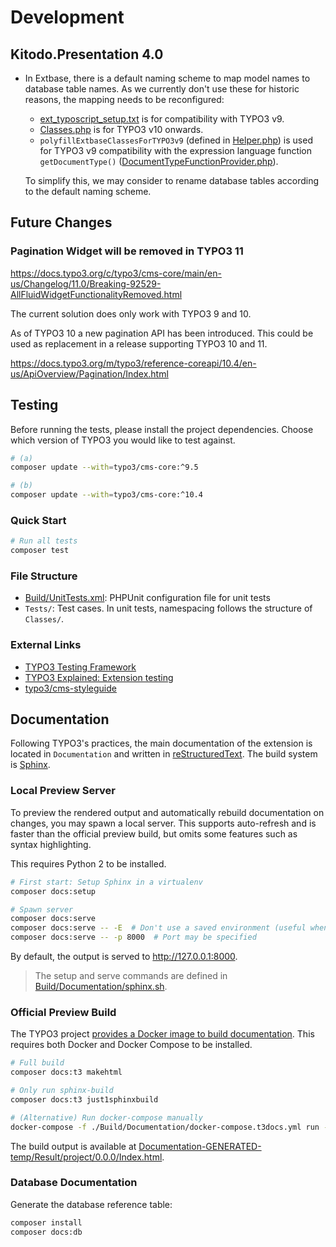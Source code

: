 # Development

## Kitodo.Presentation 4.0

- In Extbase, there is a default naming scheme to map model names to database
  table names. As we currently don't use these for historic reasons, the mapping
  needs to be reconfigured:

  - [ext_typoscript_setup.txt](ext_typoscript_setup.txt) is for compatibility
    with TYPO3 v9.
  - [Classes.php](Configuration/Extbase/Persistence/Classes.php) is for TYPO3
    v10 onwards.
  - `polyfillExtbaseClassesForTYPO3v9` (defined in [Helper.php](Classes/Common/Helper.php))
    is used for TYPO3 v9 compatibility with the expression language function
    `getDocumentType()` ([DocumentTypeFunctionProvider.php](Classes/ExpressionLanguage/DocumentTypeFunctionProvider.php)).

  To simplify this, we may consider to rename database tables according to the
  default naming scheme.


## Future Changes

### Pagination Widget will be removed in TYPO3 11

https://docs.typo3.org/c/typo3/cms-core/main/en-us/Changelog/11.0/Breaking-92529-AllFluidWidgetFunctionalityRemoved.html

The current solution does only work with TYPO3 9 and 10.

As of TYPO3 10 a new pagination API has been introduced. This could be used as replacement in a release supporting TYPO3 10 and 11.

https://docs.typo3.org/m/typo3/reference-coreapi/10.4/en-us/ApiOverview/Pagination/Index.html

## Testing

Before running the tests, please install the project dependencies. Choose which version of TYPO3 you would like to test against.

```bash
# (a)
composer update --with=typo3/cms-core:^9.5

# (b)
composer update --with=typo3/cms-core:^10.4
```

### Quick Start

```bash
# Run all tests
composer test
```

### File Structure

- [Build/UnitTests.xml](Build/UnitTests.xml): PHPUnit configuration file for unit tests
- `Tests/`: Test cases. In unit tests, namespacing follows the structure of `Classes/`.

### External Links

- [TYPO3 Testing Framework](https://github.com/TYPO3/testing-framework)
- [TYPO3 Explained: Extension testing](https://docs.typo3.org/m/typo3/reference-coreapi/9.5/en-us/Testing/ExtensionTesting.html)
- [typo3/cms-styleguide](https://github.com/TYPO3/styleguide)

## Documentation

Following TYPO3's practices, the main documentation of the extension is located in `Documentation` and written in [reStructuredText](https://en.wikipedia.org/wiki/ReStructuredText). The build system is [Sphinx](https://en.wikipedia.org/wiki/Sphinx_(documentation_generator)).

### Local Preview Server

To preview the rendered output and automatically rebuild documentation on changes, you may spawn a local server. This supports auto-refresh and is faster than the official preview build, but omits some features such as syntax highlighting.

This requires Python 2 to be installed.

```bash
# First start: Setup Sphinx in a virtualenv
composer docs:setup

# Spawn server
composer docs:serve
composer docs:serve -- -E  # Don't use a saved environment (useful when changing toctree)
composer docs:serve -- -p 8000  # Port may be specified
```

By default, the output is served to http://127.0.0.1:8000.

> The setup and serve commands are defined in [Build/Documentation/sphinx.sh](./Build/Documentation/sphinx.sh).

### Official Preview Build

The TYPO3 project [provides a Docker image to build documentation](https://docs.typo3.org/m/typo3/docs-how-to-document/main/en-us/RenderingDocs/Quickstart.html). This requires both Docker and Docker Compose to be installed.

```bash
# Full build
composer docs:t3 makehtml

# Only run sphinx-build
composer docs:t3 just1sphinxbuild

# (Alternative) Run docker-compose manually
docker-compose -f ./Build/Documentation/docker-compose.t3docs.yml run --rm t3docs makehtml
```

The build output is available at [Documentation-GENERATED-temp/Result/project/0.0.0/Index.html](./Documentation-GENERATED-temp/Result/project/0.0.0/Index.html).

### Database Documentation

Generate the database reference table:

```bash
composer install
composer docs:db
```
